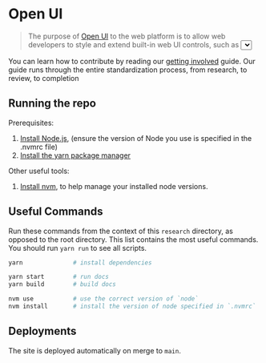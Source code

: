# Open UI

> The purpose of [Open UI](https://open-ui.org/) to the web platform is to allow web developers to style and extend built-in web UI controls, such as <select> dropdowns, checkboxes, radio buttons, and date/color pickers.

You can learn how to contribute by reading our [getting involved](https://open-ui.org/get-involved) guide. Our guide runs through the entire standardization process, from research, to review, to completion

## Running the repo

Prerequisites:

1. [Install Node.js](https://nodejs.org), (ensure the version of Node you use is specified in the .nvmrc file)
2. [Install the yarn package manager](https://yarnpkg.com/getting-started/install)

Other useful tools:

1. [Install nvm](https://github.com/nvm-sh/nvm), to help manage your installed node versions.

## Useful Commands

Run these commands from the context of this `research` directory, as opposed to the root directory. This list contains the most useful commands. You should run `yarn run` to see all scripts.

```sh
yarn              # install dependencies

yarn start        # run docs
yarn build        # build docs

nvm use           # use the correct version of `node`
nvm install       # install the version of node specified in `.nvmrc`
```

## Deployments

The site is deployed automatically on merge to `main`.
